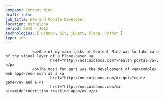 ```yaml
---
company: Content Mind
draft: false
job_title: Web and Mobile Developer
location: Barcelona
period: 2010 — 2012
technologies: [ Django, Git, jQuery, Plone, Python ]
type: job
---
```


                <p>One of my main tasks at Content Mind was to take care of the visual layer of a Plone-based <a
                        href="http://noscuidamos.com">health portal</a>.</p>
                <p>The most fun part was the development of <em>complex web apps</em> such as a <a
                        href="http://noscuidamos.com/dr-quiz">quiz game</a> and a <a
                        href="http://noscuidamos.com/mi-piramide">nutrition tracking app</a>.</p>
